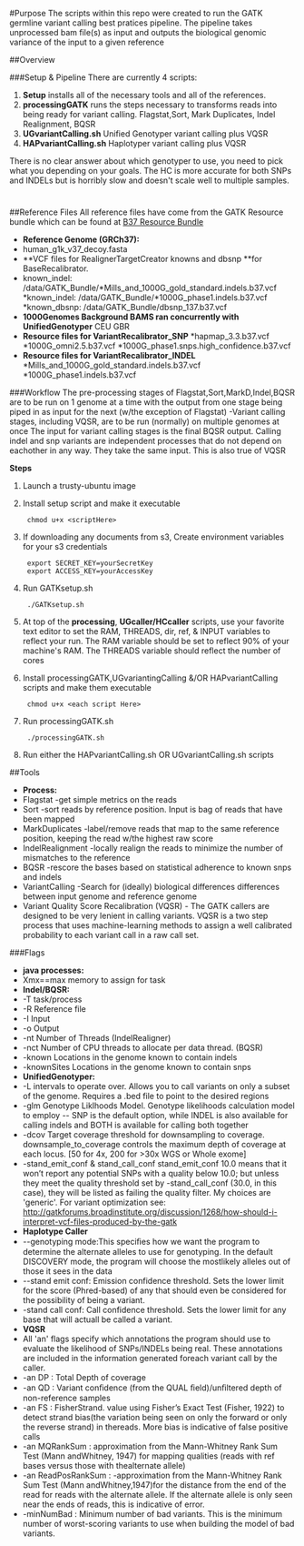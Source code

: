 #Purpose
The scripts within this repo were created to run the GATK germline variant calling best pratices pipeline. 
The pipeline takes unprocessed bam file(s) as input and outputs the biological genomic variance of the input to a given reference

##Overview

###Setup & Pipeline
There are currently 4 scripts: 

1. **Setup** installs all of the necessary tools and all of the references.
2.  **processingGATK** runs the steps necessary to transforms reads into being ready for variant calling. Flagstat,Sort, Mark Duplicates, Indel Realignment, BQSR
3.  **UGvariantCalling.sh** Unified Genotyper variant calling plus VQSR
4.  **HAPvariantCalling.sh** Haplotyper variant calling plus VQSR

There is no clear answer about which genotyper to use, you need to pick what you depending on your goals. The HC is more accurate for both SNPs and INDELs but is horribly slow and doesn't scale well to multiple samples.

#
##Reference Files
All reference files have come from the GATK Resource bundle which can be found at [B37 Resource Bundle](ftp://gsapubftp-anonymous@ftp.broadinstitute.org/bundle/2.5/b37)

* **Reference Genome (GRCh37):**
* human_g1k_v37_decoy.fasta
* **VCF files for RealignerTargetCreator knowns and dbsnp **for BaseRecalibrator.
* known_indel: /data/GATK_Bundle/*Mills_and_1000G_gold_standard.indels.b37.vcf
*known_indel: /data/GATK_Bundle/*1000G_phase1.indels.b37.vcf
*known_dbsnp: /data/GATK_Bundle/dbsnp_137.b37.vcf
* **1000Genomes Background BAMS ran concurrently with UnifiedGenotyper**
CEU
GBR
* **Resource files for VariantRecalibrator_SNP**
*hapmap_3.3.b37.vcf
*1000G_omni2.5.b37.vcf
*1000G_phase1.snps.high_confidence.b37.vcf
* **Resource files for VariantRecalibrator_INDEL**
*Mills_and_1000G_gold_standard.indels.b37.vcf
*1000G_phase1.indels.b37.vcf

###Workflow
The pre-processing stages of Flagstat,Sort,MarkD,Indel,BQSR are to be run on 1 genome at a time
with the output from one stage being piped in as input for the next (w/the exception of Flagstat)
-Variant calling stages, including VQSR, are to be run (normally) on multiple genomes at once
The input for variant calling stages is the final BQSR output. Calling indel and snp variants are independent
processes that do not depend on eachother in any way. They take the same input. This is also true of VQSR

**Steps**

1. Launch a trusty-ubuntu image
1. Install setup script and make it executable

		chmod u+x <scriptHere>

2. If downloading any documents from s3, Create environment variables for your s3 credentials

        export SECRET_KEY=yourSecretKey
        export ACCESS_KEY=yourAccessKey
3. Run GATKsetup.sh

		./GATKsetup.sh


5. At top of the **processing**, **UGcaller/HCcaller** scripts, use your favorite text editor to set the RAM, THREADS, dir, ref, & INPUT variables to reflect your run. The RAM variable should be set to reflect 90% of your machine's RAM. The THREADS variable should reflect the number of cores
6. Install processingGATK,UGvariantingCalling &/OR HAPvariantCalling scripts and make them executable

		chmod u+x <each script Here>


4. Run processingGATK.sh

		./processingGATK.sh
		
5. Run either the HAPvariantCalling.sh OR UGvariantCalling.sh scripts

##Tools
* **Process:**
* Flagstat -get simple metrics on the reads
* Sort -sort reads by reference position. Input is bag of reads that have been mapped
* MarkDuplicates -label/remove reads that map to the same reference position, keeping the read w/the highest raw score
* IndelRealignment -locally realign the reads to minimize the number of mismatches to the reference
* BQSR -rescore the bases based on statistical adherence to known snps and indels
* VariantCalling -Search for (ideally) biological differences differences between input genome and reference genome
* Variant Quality Score Recalibration (VQSR) - The GATK callers are designed to be very lenient in calling variants. VQSR is a two step process that uses machine-learning methods to assign a well calibrated probability to each variant call in a raw call set.

###Flags
* **java processes:** 
* Xmx==max memory to assign for task
* **Indel/BQSR:** 
* -T task/process
* -R Reference file
* -I Input 
* -o Output 
* -nt Number of Threads (IndelRealigner)
* -nct Number of CPU threads to allocate per data thread. (BQSR)
* -known Locations in the genome known to contain indels
* -knownSites Locations in the genome known to contain snps
* **UnifiedGenotyper:**
* -L intervals to operate over. Allows you to call variants on only a subset of the genome. Requires a .bed file to point to the desired regions
* -glm Genotype Liklhoods Model. Genotype likelihoods calculation model to employ -- SNP is the default option, while INDEL is also available for calling indels and BOTH is available for calling both together
* -dcov Target coverage threshold for downsampling to coverage. downsample_to_coverage controls the maximum depth of coverage at each locus.
[50 for 4x, 200 for >30x WGS or Whole exome]
* -stand_emit_conf & stand_call_conf 
stand_emit_conf 10.0 means that it won’t report any potential SNPs with a quality below 10.0; 
but unless they meet the quality threshold set by -stand_call_conf (30.0, in this case), 
they will be listed as failing the quality filter. My choices are 'generic'. 
For variant optimization see: http://gatkforums.broadinstitute.org/discussion/1268/how-should-i-interpret-vcf-files-produced-by-the-gatk
* **Haplotype Caller**
* --genotyping mode:This speciﬁes how we want the program to determine the alternate alleles to use for genotyping. In the default DISCOVERY mode, the program will choose the mostlikely alleles out of those it sees in the data
* --stand emit conf: Emission confidence threshold. Sets the lower limit for the score (Phred-based) of any that should even be considered for the possibility of being a variant.
* -stand call conf: Call confidence threshold. Sets the lower limit for any base that will actuall be called a variant.
* **VQSR**
* All 'an' flags specify which annotations the program should use to evaluate the likelihood of SNPs/INDELs being real. These annotations are included in the information generated foreach variant call by the caller.
* -an DP : Total Depth of coverage
* -an QD : Variant conﬁdence (from the QUAL ﬁeld)/unﬁltered depth of non-reference samples
* -an FS : FisherStrand. value using Fisher’s Exact Test (Fisher, 1922) to detect strand bias(the variation being seen on only the forward or only the reverse strand) in thereads. More bias is indicative of false positive calls
* -an MQRankSum : approximation from the Mann-Whitney Rank Sum Test (Mann andWhitney, 1947) for mapping qualities (reads with ref bases versus those with thealternate allele)
* -an ReadPosRankSum : -approximation from the Mann-Whitney Rank Sum Test (Mann andWhitney,1947)for the distance from the end of the read for reads with the alternate allele. If the alternate allele is only seen near the ends of reads, this is indicative of error.
* -minNumBad : Minimum number of bad variants. This is the minimum number of worst-scoring variants to use when building the model of bad variants.



